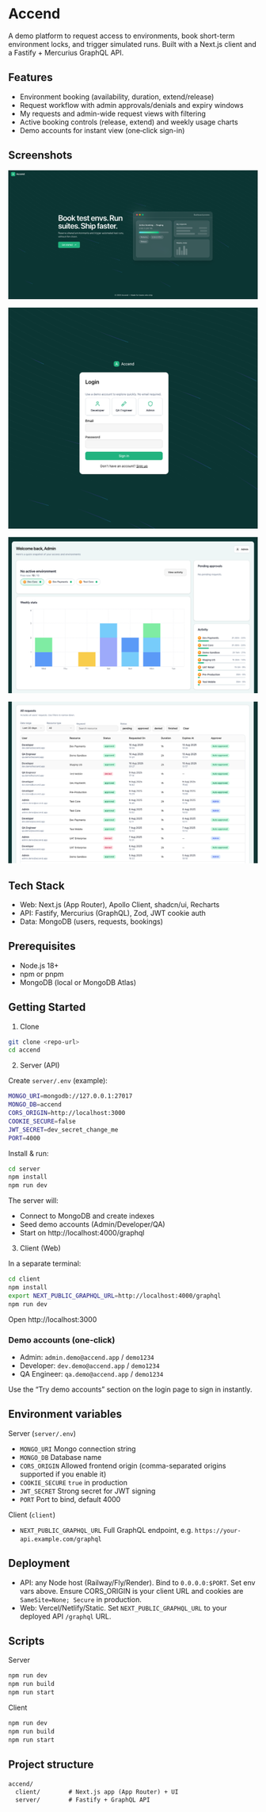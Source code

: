 # Accend

A demo platform to request access to environments, book short-term environment locks, and trigger simulated runs. Built with a Next.js client and a Fastify + Mercurius GraphQL API.

## Features

- Environment booking (availability, duration, extend/release)
- Request workflow with admin approvals/denials and expiry windows
- My requests and admin-wide request views with filtering
- Active booking controls (release, extend) and weekly usage charts
- Demo accounts for instant view (one‑click sign-in)

## Screenshots

![Landing page](./images/landing_page.png)

![Login](./images/login.png)

![Dashboard](./images/dashboard.png)

![Requests table](./images/table.png)

## Tech Stack

- Web: Next.js (App Router), Apollo Client, shadcn/ui, Recharts
- API: Fastify, Mercurius (GraphQL), Zod, JWT cookie auth
- Data: MongoDB (users, requests, bookings)

## Prerequisites

- Node.js 18+
- npm or pnpm
- MongoDB (local or MongoDB Atlas)

## Getting Started

1) Clone

```bash
git clone <repo-url>
cd accend
```

2) Server (API)

Create `server/.env` (example):

```bash
MONGO_URI=mongodb://127.0.0.1:27017
MONGO_DB=accend
CORS_ORIGIN=http://localhost:3000
COOKIE_SECURE=false
JWT_SECRET=dev_secret_change_me
PORT=4000
```

Install & run:

```bash
cd server
npm install
npm run dev
```

The server will:
- Connect to MongoDB and create indexes
- Seed demo accounts (Admin/Developer/QA)
- Start on http://localhost:4000/graphql

3) Client (Web)

In a separate terminal:

```bash
cd client
npm install
export NEXT_PUBLIC_GRAPHQL_URL=http://localhost:4000/graphql
npm run dev
```

Open http://localhost:3000

### Demo accounts (one‑click)

- Admin: `admin.demo@accend.app` / `demo1234`
- Developer: `dev.demo@accend.app` / `demo1234`
- QA Engineer: `qa.demo@accend.app` / `demo1234`

Use the “Try demo accounts” section on the login page to sign in instantly.

## Environment variables

Server (`server/.env`)
- `MONGO_URI` Mongo connection string
- `MONGO_DB` Database name
- `CORS_ORIGIN` Allowed frontend origin (comma-separated origins supported if you enable it)
- `COOKIE_SECURE` `true` in production
- `JWT_SECRET` Strong secret for JWT signing
- `PORT` Port to bind, default 4000

Client (`client`)
- `NEXT_PUBLIC_GRAPHQL_URL` Full GraphQL endpoint, e.g. `https://your-api.example.com/graphql`

## Deployment

- API: any Node host (Railway/Fly/Render). Bind to `0.0.0.0:$PORT`. Set env vars above. Ensure CORS_ORIGIN is your client URL and cookies are `SameSite=None; Secure` in production.
- Web: Vercel/Netlify/Static. Set `NEXT_PUBLIC_GRAPHQL_URL` to your deployed API `/graphql` URL.

## Scripts

Server
```bash
npm run dev   
npm run build
npm run start   
```

Client
```bash
npm run dev 
npm run build 
npm run start   
```

## Project structure

```
accend/
  client/        # Next.js app (App Router) + UI
  server/        # Fastify + GraphQL API
```


